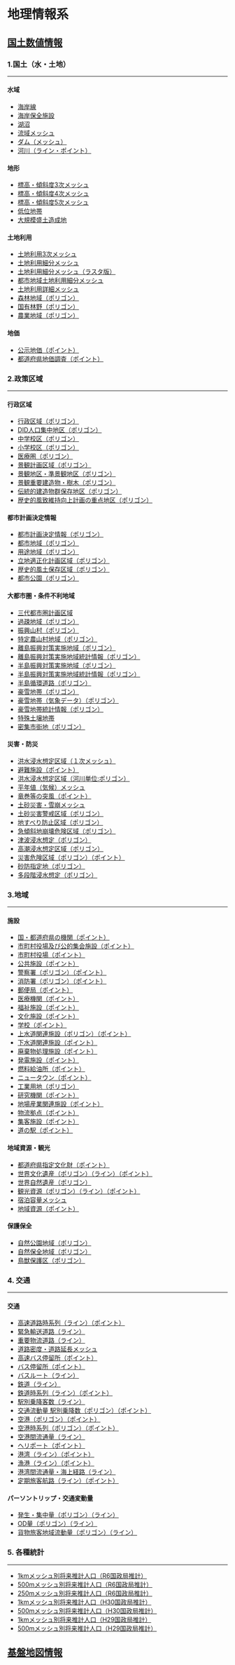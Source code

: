 # 地理情報系

## [国土数値情報](https://nlftp.mlit.go.jp/ksj/)

### 1.国土（水・土地）
---
#### 水域
- [海岸線]()
- [海岸保全施設]()
- [湖沼]()
- [流域メッシュ]()
- [ダム（メッシュ）]()
- [河川（ライン・ポイント）]()

#### 地形
- [標高・傾斜度3次メッシュ]()
- [標高・傾斜度4次メッシュ]()
- [標高・傾斜度5次メッシュ]()
- [低位地帯]()
- [大規模盛土造成地]()

#### 土地利用
- [土地利用3次メッシュ]()
- [土地利用細分メッシュ]()
- [土地利用細分メッシュ（ラスタ版）]()
- [都市地域土地利用細分メッシュ]()
- [土地利用詳細メッシュ]()
- [森林地域（ポリゴン）]()
- [国有林野（ポリゴン）]()
- [農業地域（ポリゴン）]()

#### 地価
- [公示地価（ポイント）]()
- [都道府県地価調査（ポイント）]()

### 2.政策区域
---
#### 行政区域
- [行政区域（ポリゴン）]()
- [DID人口集中地区（ポリゴン）]()
- [中学校区（ポリゴン）]()
- [小学校区（ポリゴン）]()
- [医療圏（ポリゴン）]()
- [景観計画区域（ポリゴン）]()
- [景観地区・準景観地区（ポリゴン）]()
- [景観重要建造物・樹木（ポリゴン）]()
- [伝統的建造物群保存地区（ポリゴン）]()
- [歴史的風致維持向上計画の重点地区（ポリゴン）]()

#### 都市計画決定情報
- [都市計画決定情報（ポリゴン）]()
- [都市地域（ポリゴン）]()
- [用途地域（ポリゴン）]()
- [立地適正化計画区域（ポリゴン）]()
- [歴史的風土保存区域（ポリゴン）]()
- [都市公園（ポリゴン）]()

#### 大都市圏・条件不利地域
- [三代都市圏計画区域]()
- [過疎地域（ポリゴン）]()
- [振興山村（ポリゴン）]()
- [特定農山村地域（ポリゴン）]()
- [離島振興対策実施地域（ポリゴン）]()
- [離島振興対策実施地域統計情報（ポリゴン）]()
- [半島振興対策実施地域（ポリゴン）]()
- [半島振興対策実施地域統計情報（ポリゴン）]()
- [半島循環道路（ポリゴン）]()
- [豪雪地帯（ポリゴン）]()
- [豪雪地帯（気象データ）（ポリゴン）]()
- [豪雪地帯統計情報（ポリゴン）]()
- [特殊土壌地帯]()
- [密集市街地（ポリゴン）]()

#### 災害・防災
- [洪水浸水想定区域（１次メッシュ）]()
- [避難施設（ポイント）]()
- [洪水浸水想定区域（河川単位:ポリゴン）]()
- [平年値（気候）メッシュ]()
- [竜巻等の突風（ポイント）]()
- [土砂災害・雪崩メッシュ]()
- [土砂災害警戒区域（ポリゴン）]()
- [地すべり防止区域（ポリゴン）]()
- [急傾斜地崩壊危険区域（ポリゴン）]()
- [津波浸水想定（ポリゴン）]()
- [高潮浸水想定区域（ポリゴン）]()
- [災害危険区域（ポリゴン）（ポイント）]()
- [砂防指定地（ポリゴン）]()
- [多段階浸水想定（ポリゴン）]()

### 3.地域
---
#### 施設
- [国・都道府県の機関（ポイント）]()
- [市町村役場及び公的集会施設（ポイント）]()
- [市町村役場（ポイント）]()
- [公共施設（ポイント）]()
- [警察署（ポリゴン）（ポイント） ]()
- [消防署（ポリゴン）（ポイント） ]()
- [郵便局（ポイント）]()
- [医療機関（ポイント）]()
- [福祉施設（ポイント）]()
- [文化施設（ポイント）]()
- [学校（ポイント）]()
- [上水道関連施設（ポリゴン）（ポイント）]()
- [下水道関連施設（ポイント）]()
- [廃棄物処理施設（ポイント）]()
- [発電施設（ポイント）]()
- [燃料給油所（ポイント）]()
- [ニュータウン（ポイント）]()
- [工業用地（ポリゴン） ]()
- [研究機関（ポイント）]()
- [地場産業関連施設（ポイント）]()
- [物流拠点（ポイント）]()
- [集客施設（ポイント）]()
- [道の駅（ポイント）]()

#### 地域資源・観光
- [都道府県指定文化財（ポイント） ]()
- [世界文化遺産（ポリゴン）（ライン）（ポイント） ]()
- [世界自然遺産（ポリゴン）]()
- [観光資源（ポリゴン）（ライン）（ポイント）]()
- [宿泊容量メッシュ ]()
- [地域資源（ポイント）]()

#### 保護保全
- [自然公園地域（ポリゴン）]()
- [自然保全地域（ポリゴン）]()
- [鳥獣保護区（ポリゴン）]()

### 4. 交通
---
#### 交通
- [高速道路時系列（ライン）（ポイント）]()
- [緊急輸送道路（ライン）]()
- [重要物流道路（ライン）]()
- [道路密度・道路延長メッシュ]()
- [高速バス停留所（ポイント）]()
- [バス停留所（ポイント）]()
- [バスルート（ライン） ]()
- [鉄道（ライン）]()
- [鉄道時系列（ライン）（ポイント）]()
- [駅別乗降客数（ライン）]()
- [交通流動量 駅別乗降数（ポリゴン）（ポイント）]()
- [空港（ポリゴン）（ポイント）]()
- [空港時系列（ポリゴン）（ポイント）]()
- [空港間流通量（ライン） ]()
- [ヘリポート（ポイント）]()
- [港湾（ライン）（ポイント）]()
- [漁港（ライン）（ポイント）]()
- [港湾間流通量・海上経路（ライン）]()
- [定期旅客航路（ライン）（ポイント） ]()

#### パーソントリップ・交通変動量
- [発生・集中量（ポリゴン）（ライン）]()
- [OD量（ポリゴン）（ライン）]()
- [貨物旅客地域流動量（ポリゴン）（ライン）]()

### 5. 各種統計
---
- [1kmメッシュ別将来推計人口（R6国政局推計）]()
- [500mメッシュ別将来推計人口（R6国政局推計） ]()
- [250mメッシュ別将来推計人口（R6国政局推計）]()
- [1kmメッシュ別将来推計人口（H30国政局推計） ]()
- [500mメッシュ別将来推計人口（H30国政局推計）]()
- [1kmメッシュ別将来推計人口（H29国政局推計）]()
- [500mメッシュ別将来推計人口（H29国政局推計）]()

## [基盤地図情報](https://www.gsi.go.jp/kiban/)
